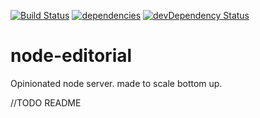 [![Build Status](https://travis-ci.org/aofry/node-editorial.svg)](https://travis-ci.org/aofry/node-editorial)
[![dependencies](https://david-dm.org/aofry/node-editorial.svg)](https://david-dm.org/aofry/node-editorial/)
[![devDependency Status](https://david-dm.org/aofry/node-editorial/dev-status.svg)](https://david-dm.org/aofry/node-editorial#info=devDependencies)

# node-editorial
Opinionated node server. made to scale bottom up.


//TODO README

